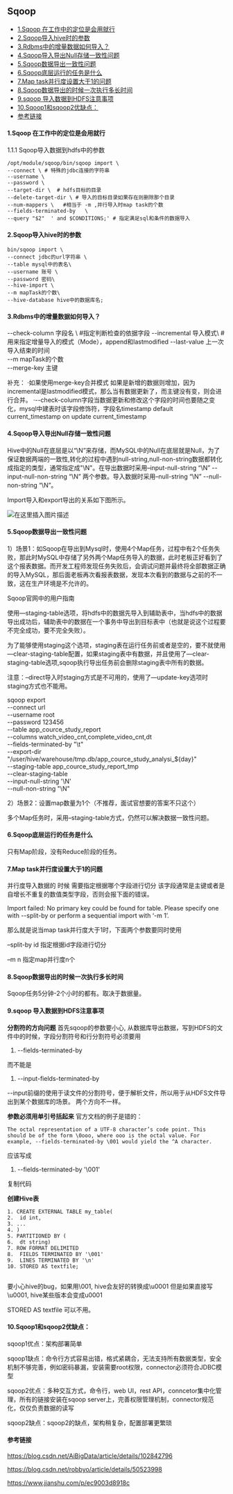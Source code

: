 ## Sqoop


* [1.Sqoop 在工作中的定位是会用就行](#1sqoop-在工作中的定位是会用就行)
* [2.Sqoop导入hive时的参数](#2sqoop导入hive时的参数)
* [3.Rdbms中的增量数据如何导入？](#3rdbms中的增量数据如何导入)
* [4.Sqoop导入导出Null存储一致性问题](#4sqoop导入导出null存储一致性问题)
* [5.Sqoop数据导出一致性问题](#5sqoop数据导出一致性问题)
* [6.Sqoop底层运行的任务是什么](#6sqoop底层运行的任务是什么)
* [7.Map task并行度设置大于1的问题](#7map-task并行度设置大于1的问题)
* [8.Sqoop数据导出的时候一次执行多长时间](#8sqoop数据导出的时候一次执行多长时间)
* [9.sqoop 导入数据到HDFS注意事项](#9sqoop-导入数据到hdfs注意事项)
* [10.Sqoop1和sqoop2优缺点：](#10sqoop1和sqoop2优缺点)
* [参考链接](#参考链接)


#### 1.Sqoop 在工作中的定位是会用就行
1.1.1 Sqoop导入数据到hdfs中的参数

```
/opt/module/sqoop/bin/sqoop import \
--connect \ # 特殊的jdbc连接的字符串
--username \
--password \
--target-dir \  # hdfs目标的目录
--delete-target-dir \ # 导入的目标目录如果存在则删除那个目录
--num-mappers \   #相当于 -m ,并行导入时map task的个数
--fields-terminated-by   \
--query "$2"  ' and $CONDITIONS;' # 指定满足sql和条件的数据导入
```


#### 2.Sqoop导入hive时的参数

```一步将表结构和数据都导入到hive中
bin/sqoop import \
--connect jdbc的url字符串 \
--table mysql中的表名\
--username 账号 \
--password 密码\
--hive-import \
--m mapTask的个数\
--hive-database hive中的数据库名;
```


#### 3.Rdbms中的增量数据如何导入？
--check-column 字段名 \  #指定判断检查的依据字段
--incremental  导入模式\  # 用来指定增量导入的模式（Mode），append和lastmodified
--last-value 上一次导入结束的时间\
--m mapTask的个数 \
--merge-key 主键 

补充：
·如果使用merge-key合并模式 如果是新增的数据则增加，因为incremental是lastmodified模式，那么当有数据更新了，而主键没有变，则会进行合并。
·--check-column字段当数据更新和修改这个字段的时间也要随之变化，mysql中建表时该字段修饰符，字段名timestamp default current_timestamp on update current_timestamp


#### 4.Sqoop导入导出Null存储一致性问题
Hive中的Null在底层是以“\N”来存储，而MySQL中的Null在底层就是Null，为了保证数据两端的一致性,转化的过程中遇到null-string,null-non-string数据都转化成指定的类型，通常指定成"\N"。在导出数据时采用–input-null-string “\N” --input-null-non-string “\N” 两个参数。导入数据时采用–null-string “\N” --null-non-string “\N”。

Import导入和export导出的关系如下图所示。

![在这里插入图片描述](https://img-blog.csdnimg.cn/20191031175722107.png?x-oss-process=image/watermark,type_ZmFuZ3poZW5naGVpdGk,shadow_10,text_aHR0cHM6Ly9ibG9nLmNzZG4ubmV0L0FpQmlnRGF0YQ==,size_16,color_FFFFFF,t_70)

#### 5.Sqoop数据导出一致性问题
1）场景1：如Sqoop在导出到Mysql时，使用4个Map任务，过程中有2个任务失败，那此时MySQL中存储了另外两个Map任务导入的数据，此时老板正好看到了这个报表数据。而开发工程师发现任务失败后，会调试问题并最终将全部数据正确的导入MySQL，那后面老板再次看报表数据，发现本次看到的数据与之前的不一致，这在生产环境是不允许的。

Sqoop官网中的用户指南

使用—staging-table选项，将hdfs中的数据先导入到辅助表中，当hdfs中的数据导出成功后，辅助表中的数据在一个事务中导出到目标表中（也就是说这个过程要不完全成功，要不完全失败）。

为了能够使用staging这个选项，staging表在运行任务前或者是空的，要不就使用—clear-staging-table配置，如果staging表中有数据，并且使用了—clear-staging-table选项,sqoop执行导出任务前会删除staging表中所有的数据。

注意：–direct导入时staging方式是不可用的，使用了—update-key选项时staging方式也不能用。

sqoop export \
--connect url \
--username root \
--password 123456 \
--table app_cource_study_report \
--columns watch_video_cnt,complete_video_cnt,dt \
--fields-terminated-by "\t" \
--export-dir "/user/hive/warehouse/tmp.db/app_cource_study_analysi_${day}" \
--staging-table app_cource_study_report_tmp \
--clear-staging-table \
--input-null-string '\\N' \
--null-non-string "\\N"


2）场景2：设置map数量为1个（不推荐，面试官想要的答案不只这个）

多个Map任务时，采用–staging-table方式，仍然可以解决数据一致性问题。

#### 6.Sqoop底层运行的任务是什么
只有Map阶段，没有Reduce阶段的任务。

#### 7.Map task并行度设置大于1的问题
并行度导入数据的 时候 需要指定根据哪个字段进行切分 该字段通常是主键或者是自增长不重复的数值类型字段，否则会报下面的错误。

Import failed: No primary key could be found for table. Please specify one with --split-by or perform a sequential import with ‘-m 1’.

那么就是说当map task并行度大于1时，下面两个参数要同时使用

–split-by id 指定根据id字段进行切分

–m n 指定map并行度n个

#### 8.Sqoop数据导出的时候一次执行多长时间
Sqoop任务5分钟-2个小时的都有。取决于数据量。

#### 9.sqoop 导入数据到HDFS注意事项

**分割符的方向问题**
首先sqoop的参数要小心, 从数据库导出数据，写到HDFS的文件中的时候，字段分割符号和行分割符号必须要用

1. --fields-terminated-by 


而不能是

1. --input-fields-terminated-by 


--input前缀的使用于读文件的分割符号，便于解析文件，所以用于从HDFS文件导出到某个数据库的场景。
两个方向不一样。



**参数必须用单引号括起来**
官方文档的例子是错的：

```apl
The octal representation of a UTF-8 character’s code point. This should be of the form \0ooo, where ooo is the octal value. For example, --fields-terminated-by \001 would yield the ^A character. 
```


应该写成

1. --fields-terminated-by '\001' 

复制代码

**创建Hive表**

```
1. CREATE EXTERNAL TABLE my_table( 
2.  id int, 
3. ... 
4. ) 
5. PARTITIONED BY ( 
6.  dt string) 
7. ROW FORMAT DELIMITED 
8.  FIELDS TERMINATED BY '\001' 
9.  LINES TERMINATED BY '\n' 
10. STORED AS textfile; 


```


要小心hive的bug，如果用\001, hive会友好的转换成\u0001
但是如果直接写\u0001, hive某些版本会变成u0001



STORED AS textfile 可以不用。

#### 10.Sqoop1和sqoop2优缺点：

sqoop1优点：架构部署简单

sqoop1缺点：命令行方式容易出错，格式紧耦合，无法支持所有数据类型，安全机制不够完善，例如密码暴漏，安装需要root权限，connector必须符合JDBC模型

sqoop2优点：多种交互方式，命令行，web UI，rest API，conncetor集中化管理，所有的链接安装在sqoop server上，完善权限管理机制，connector规范化，仅仅负责数据的读写

sqoop2缺点：sqoop2的缺点，架构稍复杂，配置部署更繁琐



#### 参考链接

https://blog.csdn.net/AiBigData/article/details/102842796

https://blog.csdn.net/robbyo/article/details/50523998

https://www.jianshu.com/p/ec9003d8918c
